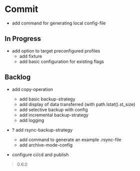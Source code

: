 # Commit

- add command for generating local config-file

## In Progress

- add option to target preconfigured profiles
  - add fixture
  - add basic configuration for existing flags

## Backlog

- add copy-operation
  - add basic backup-strategy
  - add display of data transferred (with path.lstat().st_size)
  - add selective backup with config
  - add incremental backup-strategy
  - add logging

- ? add rsync-backup-strategy
  - add command to generate an example .rsync-file
  - add archive-mode-config

- configure ci/cd and publish

> 0.6.0
